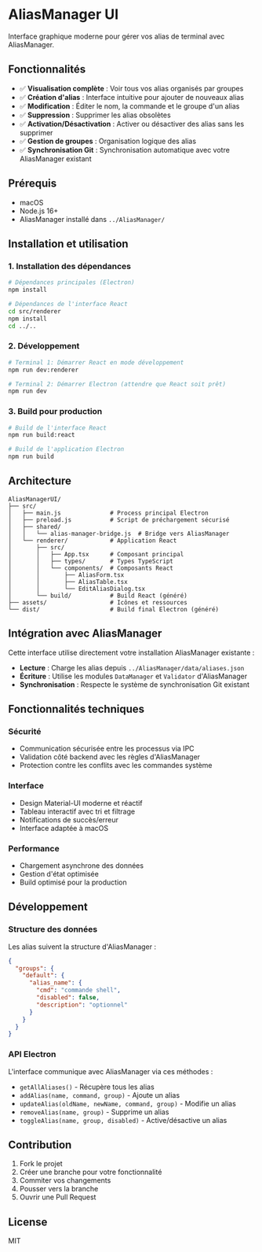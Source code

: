 # AliasManager UI

Interface graphique moderne pour gérer vos alias de terminal avec AliasManager.

## Fonctionnalités

- ✅ **Visualisation complète** : Voir tous vos alias organisés par groupes
- ✅ **Création d'alias** : Interface intuitive pour ajouter de nouveaux alias
- ✅ **Modification** : Éditer le nom, la commande et le groupe d'un alias
- ✅ **Suppression** : Supprimer les alias obsolètes
- ✅ **Activation/Désactivation** : Activer ou désactiver des alias sans les supprimer
- ✅ **Gestion de groupes** : Organisation logique des alias
- ✅ **Synchronisation Git** : Synchronisation automatique avec votre AliasManager existant

## Prérequis

- macOS
- Node.js 16+
- AliasManager installé dans `../AliasManager/`

## Installation et utilisation

### 1. Installation des dépendances

```bash
# Dépendances principales (Electron)
npm install

# Dépendances de l'interface React
cd src/renderer
npm install
cd ../..
```

### 2. Développement

```bash
# Terminal 1: Démarrer React en mode développement
npm run dev:renderer

# Terminal 2: Démarrer Electron (attendre que React soit prêt)
npm run dev
```

### 3. Build pour production

```bash
# Build de l'interface React
npm run build:react

# Build de l'application Electron
npm run build
```

## Architecture

```
AliasManagerUI/
├── src/
│   ├── main.js              # Process principal Electron
│   ├── preload.js           # Script de préchargement sécurisé
│   ├── shared/
│   │   └── alias-manager-bridge.js  # Bridge vers AliasManager
│   └── renderer/            # Application React
│       ├── src/
│       │   ├── App.tsx      # Composant principal
│       │   ├── types/       # Types TypeScript
│       │   └── components/  # Composants React
│       │       ├── AliasForm.tsx
│       │       ├── AliasTable.tsx
│       │       └── EditAliasDialog.tsx
│       └── build/           # Build React (généré)
├── assets/                  # Icônes et ressources
└── dist/                    # Build final Electron (généré)
```

## Intégration avec AliasManager

Cette interface utilise directement votre installation AliasManager existante :

- **Lecture** : Charge les alias depuis `../AliasManager/data/aliases.json`
- **Écriture** : Utilise les modules `DataManager` et `Validator` d'AliasManager
- **Synchronisation** : Respecte le système de synchronisation Git existant

## Fonctionnalités techniques

### Sécurité
- Communication sécurisée entre les processus via IPC
- Validation côté backend avec les règles d'AliasManager
- Protection contre les conflits avec les commandes système

### Interface
- Design Material-UI moderne et réactif
- Tableau interactif avec tri et filtrage
- Notifications de succès/erreur
- Interface adaptée à macOS

### Performance
- Chargement asynchrone des données
- Gestion d'état optimisée
- Build optimisé pour la production

## Développement

### Structure des données

Les alias suivent la structure d'AliasManager :

```json
{
  "groups": {
    "default": {
      "alias_name": {
        "cmd": "commande shell",
        "disabled": false,
        "description": "optionnel"
      }
    }
  }
}
```

### API Electron

L'interface communique avec AliasManager via ces méthodes :

- `getAllAliases()` - Récupère tous les alias
- `addAlias(name, command, group)` - Ajoute un alias
- `updateAlias(oldName, newName, command, group)` - Modifie un alias
- `removeAlias(name, group)` - Supprime un alias
- `toggleAlias(name, group, disabled)` - Active/désactive un alias

## Contribution

1. Fork le projet
2. Créer une branche pour votre fonctionnalité
3. Commiter vos changements
4. Pousser vers la branche
5. Ouvrir une Pull Request

## License

MIT